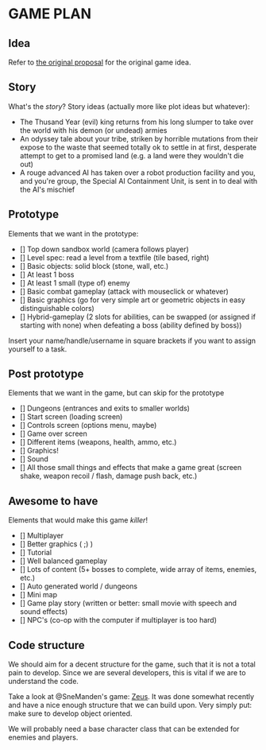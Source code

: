 # GAME PLAN

## Idea
Refer to [the original proposal](/proposals/realmofthemadgod.md) for the original game idea.

## Story
What's the _story_?
Story ideas (actually more like plot ideas but whatever):
 - The Thusand Year (evil) king returns from his long slumper to take over the world with his demon (or undead) armies
 - An odyssey tale about your tribe, striken by horrible mutations from their expose to the waste that seemed totally ok to settle in at first, desperate attempt to get to a promised land (e.g. a land were they wouldn't die out) 
 - A rouge advanced AI has taken over a robot production facility and you, and you're group, the Special AI Containment Unit, is sent in to deal with the AI's mischief

## Prototype
Elements that we want in the prototype:

 - [] Top down sandbox world (camera follows player)
 - [] Level spec: read a level from a textfile (tile based, right)
 - [] Basic objects: solid block (stone, wall, etc.)
 - [] At least 1 boss
 - [] At least 1 small (type of) enemy
 - [] Basic combat gameplay (attack with mouseclick or whatever)
 - [] Basic graphics (go for very simple art or geometric objects in easy distinguishable colors)
 - [] Hybrid-gameplay (2 slots for abilities, can be swapped (or assigned if starting with none) when defeating a boss (ability defined by boss))

Insert your name/handle/username in square brackets if you want to assign yourself to a task.

## Post prototype
Elements that we want in the game, but can skip for the prototype

 - [] Dungeons (entrances and exits to smaller worlds)
 - [] Start screen (loading screen)
 - [] Controls screen (options menu, maybe)
 - [] Game over screen
 - [] Different items (weapons, health, ammo, etc.)
 - [] Graphics!
 - [] Sound
 - [] All those small things and effects that make a game great (screen shake, weapon recoil / flash, damage push back, etc.)

## Awesome to have
Elements that would make this game _killer_!

 - [] Multiplayer
 - [] Better graphics ( ;) )
 - [] Tutorial
 - [] Well balanced gameplay
 - [] Lots of content (5+ bosses to complete, wide array of items, enemies, etc.)
 - [] Auto generated world / dungeons
 - [] Mini map
 - [] Game play story (written or better: small movie with speech and sound effects)
 - [] NPC's (co-op with the computer if multiplayer is too hard)

## Code structure
We should aim for a decent structure for the game, such that it is not a total pain to develop.
Since we are several developers, this is vital if we are to understand the code.

Take a look at @SneManden's game: [Zeus](https://github.com/SneManden/zeus).
It was done somewhat recently and have a nice enough structure that we can build upon.
Very simply put: make sure to develop object oriented.

We will probably need a base character class that can be extended for enemies and players.
